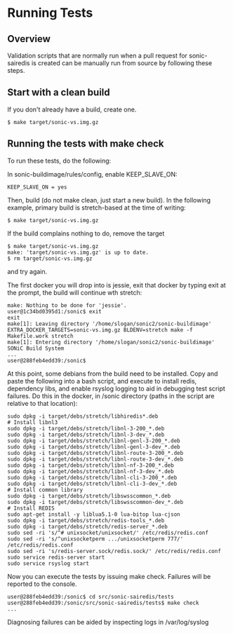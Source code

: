 # Running Tests 

## Overview

Validation scripts that are normally run when a pull request for sonic-sairedis is
created can be manually run from source by following these steps.

## Start with a clean build

If you don't already have a build, create one.

```
$ make target/sonic-vs.img.gz
```

## Running the tests with make check

To run these tests, do the following:

In sonic-buildimage/rules/config, enable KEEP_SLAVE_ON:

```
KEEP_SLAVE_ON = yes
```

Then, build (do not make clean, just start a new build). In the following example, 
primary build is stretch-based at the time of writing:

```
$ make target/sonic-vs.img.gz
```

If the build complains nothing to do, remove the target 

```
$ make target/sonic-vs.img.gz
make: 'target/sonic-vs.img.gz' is up to date.
$ rm target/sonic-vs.img.gz
```

and try again.

The first docker you will drop into is jessie, exit that docker by typing 
exit at the prompt, the build will continue wth stretch:

```
make: Nothing to be done for 'jessie'.
user@1c34bd0395d1:/sonic$ exit
exit
make[1]: Leaving directory '/home/slogan/sonic2/sonic-buildimage'
EXTRA_DOCKER_TARGETS=sonic-vs.img.gz BLDENV=stretch make -f Makefile.work stretch
make[1]: Entering directory '/home/slogan/sonic2/sonic-buildimage'
SONiC Build System
...
user@288feb4edd39:/sonic$
```

At this point, some debians from the build need to be installed. Copy and paste the following into 
a bash script, and execute to install redis, dependency libs, and enable rsyslog logging to aid
in debugging test script failures. Do this in the docker, in /sonic directory (paths in the 
script are relative to that location):

```
sudo dpkg -i target/debs/stretch/libhiredis*.deb
# Install libnl3
sudo dpkg -i target/debs/stretch/libnl-3-200_*.deb
sudo dpkg -i target/debs/stretch/libnl-3-dev_*.deb
sudo dpkg -i target/debs/stretch/libnl-genl-3-200_*.deb
sudo dpkg -i target/debs/stretch/libnl-genl-3-dev_*.deb
sudo dpkg -i target/debs/stretch/libnl-route-3-200_*.deb
sudo dpkg -i target/debs/stretch/libnl-route-3-dev_*.deb
sudo dpkg -i target/debs/stretch/libnl-nf-3-200_*.deb
sudo dpkg -i target/debs/stretch/libnl-nf-3-dev_*.deb
sudo dpkg -i target/debs/stretch/libnl-cli-3-200_*.deb
sudo dpkg -i target/debs/stretch/libnl-cli-3-dev_*.deb
# Install common library
sudo dpkg -i target/debs/stretch/libswsscommon_*.deb
sudo dpkg -i target/debs/stretch/libswsscommon-dev_*.deb
# Install REDIS
sudo apt-get install -y liblua5.1-0 lua-bitop lua-cjson
sudo dpkg -i target/debs/stretch/redis-tools_*.deb
sudo dpkg -i target/debs/stretch/redis-server_*.deb
sudo sed -ri 's/^# unixsocket/unixsocket/' /etc/redis/redis.conf
sudo sed -ri 's/^unixsocketperm .../unixsocketperm 777/' /etc/redis/redis.conf
sudo sed -ri 's/redis-server.sock/redis.sock/' /etc/redis/redis.conf
sudo service redis-server start
sudo service rsyslog start
```

Now you can execute the tests by issuing make check. Failures will be
reported to the console.


```
user@288feb4edd39:/sonic$ cd src/sonic-sairedis/tests
user@288feb4edd39:/sonic/src/sonic-sairedis/tests$ make check
...
```

Diagnosing failures can be aided by inspecting logs in /var/log/syslog
